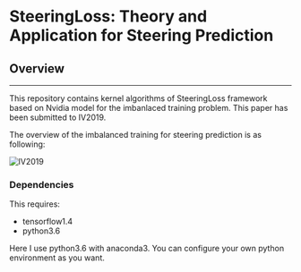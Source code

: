 # SteeringLoss: Theory and Application for Steering Prediction

## Overview
---
This repository contains kernel algorithms of SteeringLoss framework based on Nvidia model for the imbanlaced training problem. This paper has been submitted to IV2019.

The overview of the imbalanced training for steering prediction is as following:

![IV2019](./image_introduction/overview.png)

### Dependencies
This requires:

* tensorflow1.4
* python3.6

Here I use python3.6 with anaconda3. You can configure your own python environment as you want.

